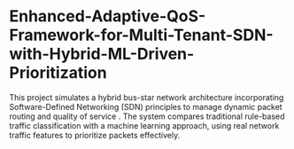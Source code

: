 # Enhanced-Adaptive-QoS-Framework-for-Multi-Tenant-SDN-with-Hybrid-ML-Driven-Prioritization
This project simulates a hybrid bus-star network architecture incorporating Software-Defined Networking (SDN) principles to manage dynamic packet routing and quality of service . The system compares traditional rule-based traffic classification with a machine learning approach, using real network traffic features to prioritize packets effectively.
